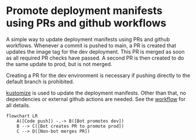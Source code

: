 # Promote deployment manifests using PRs and github workflows

A simple way to update deployment manifests using PRs and github workflows.
Whenever a commit is pushed to main, a PR is created that updates the image tag
for the dev deployment. This PR is merged as soon as all required PR checks have
passed. A second PR is then created to do the same update to prod, but is not
merged.

Creating a PR for the dev environment is necessary if pushing directly to the
default branch is prohibited.

[kustomize](https://kustomize.io/) is used to update the deployment manifests.
Other than that, no dependencies or external github actions are needed. See the
[workflow](./.github/workflows/cd.yaml) for all details.

```mermaid
flowchart LR
    A([Code push]) -.-> B([Bot promotes dev])
    B --> C([Bot creates PR to promote prod])
    C --> D([Non-bot merges PR])
```
